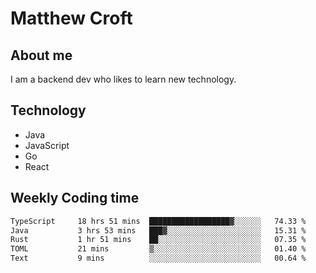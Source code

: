 # Matthew Croft

## About me
I am a backend dev who likes to learn new technology. 

## Technology
- Java
- JavaScript
- Go
- React

## Weekly Coding time
<!--START_SECTION:waka-->

```txt
TypeScript     18 hrs 51 mins  ██████████████████▓░░░░░░   74.33 %
Java           3 hrs 53 mins   ███▓░░░░░░░░░░░░░░░░░░░░░   15.31 %
Rust           1 hr 51 mins    ██░░░░░░░░░░░░░░░░░░░░░░░   07.35 %
TOML           21 mins         ▒░░░░░░░░░░░░░░░░░░░░░░░░   01.40 %
Text           9 mins          ░░░░░░░░░░░░░░░░░░░░░░░░░   00.64 %
```

<!--END_SECTION:waka-->
